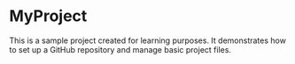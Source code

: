 # MyProject

This is a sample project created for learning purposes. It demonstrates how to set up a GitHub repository and manage basic project files.
